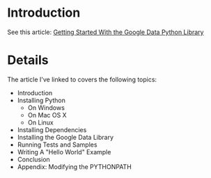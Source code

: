 # Introduction #

See this article: [Getting Started With the Google Data Python Library](http://code.google.com/apis/gdata/articles/python_client_lib.html)


# Details #

The article I've linked to covers the following topics:
  * Introduction
  * Installing Python
    * On Windows
    * On Mac OS X
    * On Linux
  * Installing Dependencies
  * Installing the Google Data Library
  * Running Tests and Samples
  * Writing A "Hello World" Example
  * Conclusion
  * Appendix: Modifying the PYTHONPATH

